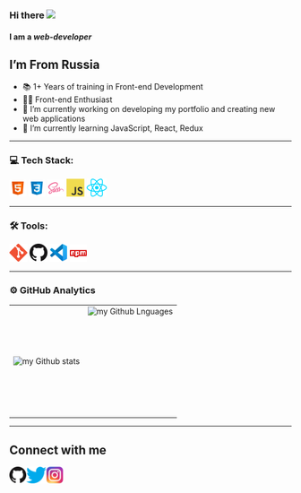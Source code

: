### Hi there <img src="https://media.giphy.com/media/hvRJCLFzcasrR4ia7z/giphy.gif" width="25px">
#### I am a *web-developer*
<!-- ![I am a *web-developer*](https://raw.githubusercontent.com/somenave/somenave/main/banner.webp) -->

 ## I’m From Russia
- 📚 1+ Years of training in Front-end Development
- 👨‍💻 Front-end Enthusiast 
- 🔭 I’m currently working on developing my portfolio and creating new web applications 
- 🌱 I’m currently learning JavaScript, React, Redux 

---

### 💻 Tech Stack: 
<img alt="html" src="https://raw.githubusercontent.com/somenave/somenave/main/icons/html.png" />&nbsp;<img alt="css" src="https://raw.githubusercontent.com/somenave/somenave/main/icons/css.png" />&nbsp;<img alt="sass" src="https://raw.githubusercontent.com/somenave/somenave/main/icons/sass.png" />&nbsp;<img alt="javascript" src="https://raw.githubusercontent.com/somenave/somenave/main/icons/javascript.png" />&nbsp;<img alt="react" src="https://raw.githubusercontent.com/somenave/somenave/main/icons/react.png" />&nbsp;
<!-- <img alt="typescript" src="https://raw.githubusercontent.com/somenave/somenave/main/icons/typescript.png" />&nbsp;<img alt="wordpress" src="https://raw.githubusercontent.com/somenave/somenave/main/icons/wordpress.png" />&nbsp; -->

---

### 🛠 Tools:
<img alt="git" src="https://raw.githubusercontent.com/somenave/somenave/main/icons/git.png" />&nbsp;<img alt="github" src="https://raw.githubusercontent.com/somenave/somenave/main/icons/github.png" />&nbsp;<img alt="vscode" src="https://raw.githubusercontent.com/somenave/somenave/main/icons/vscode.png" />&nbsp;<img alt="npm" src="https://raw.githubusercontent.com/somenave/somenave/main/icons/npm.png" />&nbsp;
<!-- <img alt="node js" src="https://raw.githubusercontent.com/somenave/somenave/main/icons/nodejs.png" />&nbsp; -->
---

### ⚙️ GitHub Analytics

<table>
  <tr>
    <td>
      <img align="left" src="https://github-readme-streak-stats.herokuapp.com/?user=somenave&theme=algolia" alt="my Github stats" />
    </td>
    <td>
      <img height="195px" align="right" alt="my Github Lnguages" src="https://github-readme-stats-eight-theta.vercel.app/api/top-langs/?username=somenave&theme=algolia&layout=compact" />
    </td>
  </tr>
</table>

---
## Connect with me
[<img src='https://raw.githubusercontent.com/somenave/somenave/main/icons/github.png' alt='github' height='30'>](https://github.com/somenave)[<img src='https://raw.githubusercontent.com/somenave/somenave/main/icons/twitter.png' alt='twitter' height='30'>](https://github.com/somenave)[<img src='https://raw.githubusercontent.com/somenave/somenave/main/icons/instagram.png' alt='instagram' height='30'>](https://github.com/somenave)  

<!-- [![Top Langs](https://github-readme-stats.vercel.app/api/top-langs/?username=somenave)](https://github.com/anuraghazra/github-readme-stats) -->

